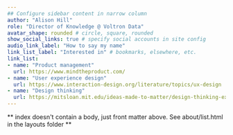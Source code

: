 ```yaml
---
## Configure sidebar content in narrow column
author: "Alison Hill"
role: "Director of Knowledge @ Voltron Data"
avatar_shape: rounded # circle, square, rounded
show_social_links: true # specify social accounts in site config
audio_link_label: "How to say my name"
link_list_label: "Interested in" # bookmarks, elsewhere, etc.
link_list:
- name: "Product management"
  url: https://www.mindtheproduct.com/
- name: "User experience design"
  url: https://www.interaction-design.org/literature/topics/ux-design
- name: "Design thinking"
  url: https://mitsloan.mit.edu/ideas-made-to-matter/design-thinking-explained
---
```


** index doesn't contain a body, just front matter above.
See about/list.html in the layouts folder **
